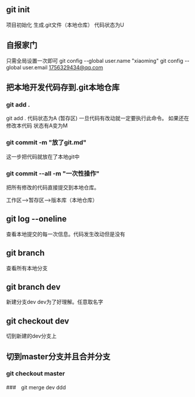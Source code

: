 ## git init 

项目初始化 生成.git文件（本地仓库）
代码状态为U

## 自报家门
只需全局设置一次即可
git config --global user.name "xiaoming"
git config --global user.email 1756329434@qq.com


## 把本地开发代码存到.git本地仓库

### git add . 
git add . 代码状态为A (暂存区) 一旦代码有改动就一定要执行此命令。
如果还在修改本代码 状态有A变为M
### git commit -m "放了git.md"

这一步把代码就放在了本地git中
### git commit --all -m "一次性操作"
把所有修改的代码直接提交到本地仓库。

工作区-->暂存区-->版本库（本地仓库）
## git log --oneline
查看本地提交的每一次信息。代码发生改动但是没有

## git branch
查看所有本地分支

## git branch dev
新建分支dev dev为了好理解。任意取名字

## git checkout dev 
切到新建的dev分支上
## 切到master分支并且合并分支
### git checkout master
 ###　git merge dev ddd

 






